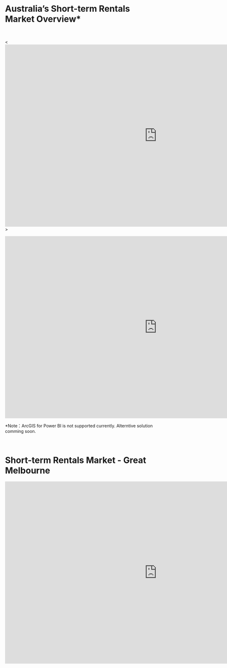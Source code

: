 <br>

# Australia’s Short-term Rentals Market Overview*
<br>

<<iframe width="1000" height="600" src="https://app.powerbi.com/view?r=eyJrIjoiYmFlMmQwNjQtZGU4OS00YzgyLTg1NDUtNzRiMjdiMTBiMTQ0IiwidCI6Ijc4ZWRhMzM0LWU5MTctNDQzNS1iMjM1LTg1OGI3MjFlY2ZmMSJ9" frameborder="0" allowFullScreen="true"></iframe>>

<iframe width="1000" height="600" src="https://app.powerbi.com/view?r=eyJrIjoiYmFlMmQwNjQtZGU4OS00YzgyLTg1NDUtNzRiMjdiMTBiMTQ0IiwidCI6Ijc4ZWRhMzM0LWU5MTctNDQzNS1iMjM1LTg1OGI3MjFlY2ZmMSJ9&pageName=ReportSectionc3d1c7464b06158f6eb7" frameborder="0" allowFullScreen="true"></iframe>

\*Note：ArcGIS for Power BI is not supported currently. Alterntive solution comming soon.

<br>

# Short-term Rentals Market - Great Melbourne



<iframe width="1000" height="600" src="https://app.powerbi.com/view?r=eyJrIjoiODI5NmJhNTYtOWJmOS00ZTVmLTliNjYtYWQ5ZWQzZjhhNDFlIiwidCI6Ijc4ZWRhMzM0LWU5MTctNDQzNS1iMjM1LTg1OGI3MjFlY2ZmMSJ9&pageName=ReportSection023edc328f2f908b1086" frameborder="0" allowFullScreen="true"></iframe>

